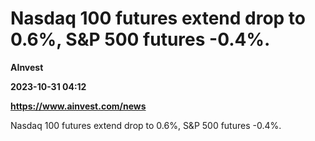 # Nasdaq 100 futures extend drop to 0.6%, S&P 500 futures -0.4%.
**AInvest**

**2023-10-31 04:12**

**https://www.ainvest.com/news**

Nasdaq 100 futures extend drop to 0.6%, S&P 500 futures -0.4%.